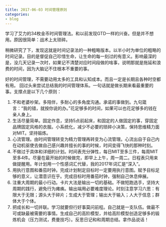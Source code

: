 ```yaml
---
title: 2017-06-03 时间管理原则
categories: 
- blog
---
```


学习了艾力的34枚金币时间管理法。和以前发现GTD一样的兴奋。但是并不想用。原因很简单：战术上太琐碎。

稍微研究了下，发现这就是时间记录法的一种粗略版本。以半小时为单位的粗略的时间记录。目的是督促自己珍惜生命，让生命的每一刻过的有意义。影响最深的是，没几天记录一次时，如果记不清楚对应时间段做的啥事，说明那就是拖延和浪费的时间，因为大脑记不住根本不重要的事。

好的时间管理，不需要动用太多的工具和认知成本。而且一定是长期且各种时空都有用。
回过头来尝试总结我的时间管理体系。一句话就是做长期来看最重要的事。支撑点是以下几个原则：

1. 不和老婆吵架。多陪伴，多耐心的多角度沟通。承诺的事做到。九句箴言：“我的错，就按你说的办。”花足够多的时间，如果可以也花足够多的钱在亲人身上。
2. 生活尽量简单。固定作息，坚持5点前起床，和固定的人做固定的事，穿固定品牌固定风格的衣服。小系统化，减少不必要的琐碎小决策，保持思维精力面对MIT。坚持锻炼。
3. 心流管理。由时间管理转变为精力管理再转变为心流管理。心流出自于自己内在动机驱使去做自己感兴趣并擅长的事的时候，时间变得飞快的那种时刻。
4. 不做过于具体和详细的计划。时间表充分弹性，每日MIT至多三件，每周MIT至多4件。尽量在最开始的时候做完，即早上上午，周一周二。日程表只用来做提醒用。年计划用一个性感词汇代替，我的2017年词汇是“深入”。
5. 用执行意图和番茄时钟。完成计划制定目标时一定要用执行意图。赋予目标足够的意义，让潜意识在乎。完成目标时用番茄时钟，强制自己休息伸展。
6. 注重大周期的最小行动。卡片大法是输出一切的基础。不做短跑选手，坚持大周期的践行，避免行为瘫痪。输出端用必要难度理论。时刻注意学习六思：有限大于无限；源头大于碎片；生成大于管理；输出大于输入；人大于信息；群体大于个体。
7. 把成长和一切并联。学习就要但行好事莫问前程。自己就是一支队伍。做最不可或缺最被需要的事情。生成自己的高阶模型，并给高阶模型创造足够多的锻炼机会（压力测试，费曼技巧）。反思日记和和周期总结。拿作品说话！




